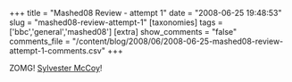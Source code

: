 +++
title = "Mashed08 Review - attempt 1"
date = "2008-06-25 19:48:53"
slug = "mashed08-review-attempt-1"
[taxonomies]
tags = ['bbc','general','mashed08']
[extra]
show_comments = "false"
comments_file = "/content/blog/2008/06/2008-06-25-mashed08-review-attempt-1-comments.csv"
+++

ZOMG! [Sylvester McCoy](http://en.wikipedia.org/wiki/7th_Doctor)!

